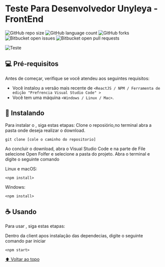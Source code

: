 # Teste Para Desenvolvedor Unyleya - FrontEnd



![GitHub repo size](https://img.shields.io/github/repo-size/iuricode/README-template?style=for-the-badge)
![GitHub language count](https://img.shields.io/github/languages/count/iuricode/README-template?style=for-the-badge)
![GitHub forks](https://img.shields.io/github/forks/iuricode/README-template?style=for-the-badge)
![Bitbucket open issues](https://img.shields.io/bitbucket/issues/iuricode/README-template?style=for-the-badge)
![Bitbucket open pull requests](https://img.shields.io/bitbucket/pr-raw/iuricode/README-template?style=for-the-badge)

![Teste](https://user-images.githubusercontent.com/51058820/131279304-068aceb1-fc37-453c-ace8-ecb277383220.png)


## 💻 Pré-requisitos

Antes de começar, verifique se você atendeu aos seguintes requisitos:

* Você instalou a versão mais recente de `<ReactJS / NPM / Ferramenta de edição "Prefrencia Visual Studio Code" >`
* Você tem uma máquina `<Windows / Linux / Mac>`. 

## 🚀 Instalando <unyleya-front>

Para instalar o <unyleya-front>, siga estas etapas:
Clone o reposiório,no terminal abra a pasta onde deseja realizar o download.
  
 ```
git clone [cole o caminho do repositorio]
```
  
Ao concluir o download, abra o Visual Studio Code e na parte de File selecione Open Folfer e selecione a pasta do projeto.
Abra o terminal e digite o seguinte comando

Linux e macOS:
```
<npm install>
```

Windows:
```
<npm install>
```

## ☕ Usando <unyleya-front>

Para usar <unyleya-front>, siga estas etapas:
  
 Dentro da client apos instalação das dependecias, digite o seguinte comando par iniciar 

```
<npm start>
```



[⬆ Voltar ao topo](#nome-do-projeto)<br>
